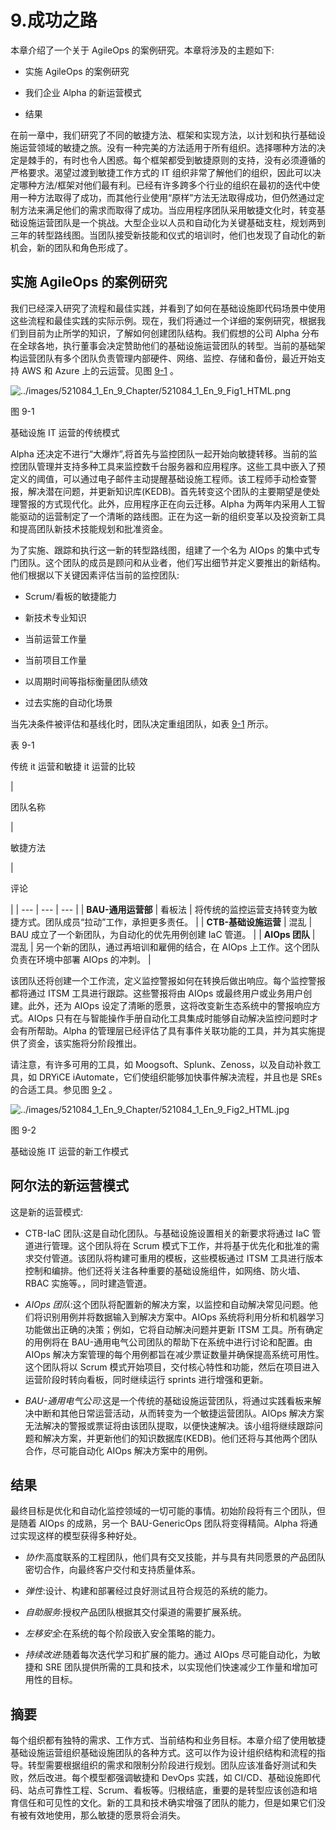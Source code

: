 # 9.成功之路

本章介绍了一个关于 AgileOps 的案例研究。本章将涉及的主题如下:

*   实施 AgileOps 的案例研究

*   我们企业 Alpha 的新运营模式

*   结果

在前一章中，我们研究了不同的敏捷方法、框架和实现方法，以计划和执行基础设施运营领域的敏捷之旅。没有一种完美的方法适用于所有组织。选择哪种方法的决定是棘手的，有时也令人困惑。每个框架都受到敏捷原则的支持，没有必须遵循的严格要求。渴望过渡到敏捷工作方式的 IT 组织非常了解他们的组织，因此可以决定哪种方法/框架对他们最有利。已经有许多跨多个行业的组织在最初的迭代中使用一种方法取得了成功，而其他行业使用“原样”方法无法取得成功，但仍然通过定制方法来满足他们的需求而取得了成功。当应用程序团队采用敏捷文化时，转变基础设施运营团队是一个挑战。大型企业以人员和自动化为关键基础支柱，规划两到三年的转型路线图。当团队接受新技能和仪式的培训时，他们也发现了自动化的新机会，新的团队和角色形成了。

## 实施 AgileOps 的案例研究

我们已经深入研究了流程和最佳实践，并看到了如何在基础设施即代码场景中使用这些流程和最佳实践的实际示例。现在，我们将通过一个详细的案例研究，根据我们到目前为止所学的知识，了解如何创建团队结构。我们假想的公司 Alpha 分布在全球各地，执行董事会决定赞助他们的基础设施运营团队的转型。当前的基础架构运营团队有多个团队负责管理内部硬件、网络、监控、存储和备份，最近开始支持 AWS 和 Azure 上的云运营。见图 [9-1](#Fig1) 。

![../images/521084_1_En_9_Chapter/521084_1_En_9_Fig1_HTML.png](../images/521084_1_En_9_Chapter/521084_1_En_9_Fig1_HTML.png)

图 9-1

基础设施 IT 运营的传统模式

Alpha 还决定不进行“大爆炸”,将首先与监控团队一起开始向敏捷转移。当前的监控团队管理并支持多种工具来监控数千台服务器和应用程序。这些工具中嵌入了预定义的阈值，可以通过电子邮件主动提醒基础设施工程师。该工程师手动检查警报，解决潜在问题，并更新知识库(KEDB)。首先转变这个团队的主要期望是使处理警报的方式现代化。此外，应用程序正在向云迁移。Alpha 为两年内采用人工智能驱动的运营制定了一个清晰的路线图。正在为这一新的组织变革以及投资新工具和提高团队新技术技能规划和批准资金。

为了实施、跟踪和执行这一新的转型路线图，组建了一个名为 AIOps 的集中式专门团队。这个团队的成员是顾问和从业者，他们写出细节并定义要推出的新结构。他们根据以下关键因素评估当前的监控团队:

*   Scrum/看板的敏捷能力

*   新技术专业知识

*   当前运营工作量

*   当前项目工作量

*   以周期时间等指标衡量团队绩效

*   过去实施的自动化场景

当先决条件被评估和基线化时，团队决定重组团队，如表 [9-1](#Tab1) 所示。

表 9-1

传统 it 运营和敏捷 it 运营的比较

<colgroup><col class="tcol1 align-left"> <col class="tcol2 align-left"> <col class="tcol3 align-left"></colgroup> 
| 

团队名称

 | 

敏捷方法

 | 

评论

 |
| --- | --- | --- |
| **BAU-通用运营部** | 看板法 | 将传统的监控运营支持转变为敏捷方式。团队成员“拉动”工作，承担更多责任。 |
| **CTB-基础设施运营** | 混乱 | BAU 成立了一个新团队，为自动化的优先用例创建 IaC 管道。 |
| **AIOps 团队** | 混乱 | 另一个新的团队，通过再培训和雇佣的结合，在 AIOps 上工作。这个团队负责在环境中部署 AIOps 的冲刺。 |

该团队还将创建一个工作流，定义监控警报如何在转换后做出响应。每个监控警报都将通过 ITSM 工具进行跟踪。这些警报将由 AIOps 或最终用户或业务用户创建。此外，还为 AIOps 设定了清晰的愿景，这将改变新生态系统中的警报响应方式。AIOps 只有在与智能操作手册自动化工具集成时能够自动解决监控问题时才会有所帮助。Alpha 的管理层已经评估了具有事件关联功能的工具，并为其实施提供了资金，该实施将分阶段推出。

请注意，有许多可用的工具，如 Moogsoft、Splunk、Zenoss，以及自动补救工具，如 DRYiCE iAutomate，它们使组织能够加快事件解决流程，并且也是 SREs 的合适工具。参见图 [9-2](#Fig2) 。

![../images/521084_1_En_9_Chapter/521084_1_En_9_Fig2_HTML.jpg](../images/521084_1_En_9_Chapter/521084_1_En_9_Fig2_HTML.jpg)

图 9-2

基础设施 IT 运营的新工作模式

## 阿尔法的新运营模式

这是新的运营模式:

*   CTB-IaC 团队:这是自动化团队。与基础设施设置相关的新要求将通过 IaC 管道进行管理。这个团队将在 Scrum 模式下工作，并将基于优先化和批准的需求交付管道。该团队将构建可重用的模板，这些模板通过 ITSM 工具进行版本控制和编排。他们还将关注各种重要的基础设施组件，如网络、防火墙、RBAC 实施等。，同时建造管道。

*   *AIOps 团队*:这个团队将配置新的解决方案，以监控和自动解决常见问题。他们将识别用例并将数据输入到解决方案中。AIOps 系统将利用分析和机器学习功能做出正确的决策；例如，它将自动解决问题并更新 ITSM 工具。所有确定的用例将在 BAU-通用电气公司团队的帮助下在系统中进行讨论和配置。由 AIOps 解决方案管理的每个用例都旨在减少票证数量并确保提高系统可用性。这个团队将以 Scrum 模式开始项目，交付核心特性和功能，然后在项目进入运营阶段时转向看板，同时继续运行 sprints 进行增强和更新。

*   *BAU-通用电气公司*:这是一个传统的基础设施运营团队，将通过实践看板来解决中断和其他日常运营活动，从而转变为一个敏捷运营团队。AIOps 解决方案无法解决的警报或票证将由该团队提取，以便快速解决。该小组将继续跟踪问题和解决方案，并更新他们的知识数据库(KEDB)。他们还将与其他两个团队合作，尽可能自动化 AIOps 解决方案中的用例。

## 结果

最终目标是优化和自动化监控领域的一切可能的事情。初始阶段将有三个团队，但是随着 AIOps 的成熟，另一个 BAU-GenericOps 团队将变得精简。Alpha 将通过实现这样的模型获得多种好处。

*   *协作*:高度联系的工程团队，他们具有交叉技能，并与具有共同愿景的产品团队密切合作，向最终客户交付和支持质量体系。

*   *弹性*:设计、构建和部署经过良好测试且符合规范的系统的能力。

*   *自助服务*:授权产品团队根据其交付渠道的需要扩展系统。

*   *左移安全*:在系统的每个阶段嵌入安全策略的能力。

*   *持续改进*:随着每次迭代学习和扩展的能力。通过 AIOps 尽可能自动化，为敏捷和 SRE 团队提供所需的工具和技术，以实现他们快速减少工作量和增加可用性的目标。

## 摘要

每个组织都有独特的需求、工作方式、当前结构和业务目标。本章介绍了使用敏捷基础设施运营组织基础设施团队的各种方式。这可以作为设计组织结构和流程的指导。转型需要根据组织的需求和限制分阶段进行规划。团队应该准备好测试和失败，然后改进。每个模型都强调敏捷和 DevOps 实践，如 CI/CD、基础设施即代码、站点可靠性工程、Scrum、看板等。归根结底，重要的是转型应该创造和培育信任和可见性的文化。新的工具和技术确实增强了团队的能力，但是如果它们没有被有效地使用，那么敏捷的愿景将会消失。